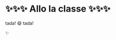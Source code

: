 :sparkles::sparkles::sparkles: Allo la classe :sparkles::sparkles::sparkles:
==============


tada!
:smile:
tada! 


:sparkles: 
